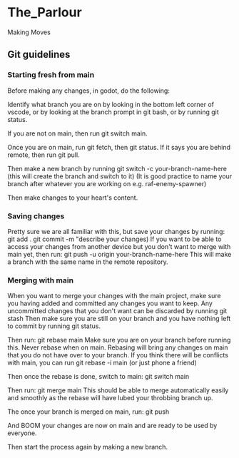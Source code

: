 # The_Parlour
Making Moves

## Git guidelines

### Starting fresh from main
Before making any changes, in godot, do the following:

Identify what branch you are on by looking in the bottom left corner of vscode, or by looking at the branch prompt in git bash, or by running git status. 

If you are not on main, then run git switch main. 

Once you are on main, run git fetch, then git status. If it says you are behind remote, then run git pull. 

Then make a new branch by running git switch -c your-branch-name-here (this will create the branch and switch to it)
(It is good practice to name your branch after whatever you are working on e.g. raf-enemy-spawner)

Then make changes to your heart's content. 

### Saving changes
Pretty sure we are all familiar with this, but save your changes by running:
git add .
git commit -m "describe your changes)
If you want to be able to access your changes from another device but you don't want to merge with main yet, then run:
git push -u origin your-branch-name-here
This will make a branch with the same name in the remote repository. 

### Merging with main
When you want to merge your changes with the main project, make sure you having added and committed any changes you want to keep. Any uncommitted changes that you don't want can be discarded by running git stash
Then make sure you are still on your branch and you have nothing left to commit by running git status. 

Then run:
git rebase main 
Make sure you are on your branch before running this. Never rebase when on main. Rebasing will bring any changes on main that you do not have over to your branch. If you think there will be conflicts with main, you can run git rebase -i main (or just phone a friend)

Then once the rebase is done, switch to main:
git switch main

Then run:
git merge main
This should be able to merge automatically easily and smoothly as the rebase will have lubed your throbbing branch up. 

The once your branch is merged on main, run:
git push

And BOOM your changes are now on main and are ready to be used by everyone. 

Then start the process again by making a new branch. 





